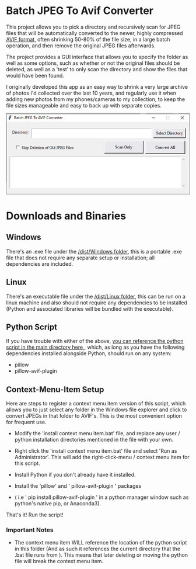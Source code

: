 # Batch JPEG To Avif Converter

This project allows you to pick a directory and recursively scan for JPEG files that will be automatically converted to the newer, highly compressed [AVIF format](https://en.wikipedia.org/wiki/AVIF), often shrinking 50-80% of the file size, in a large batch operation, and then remove the original JPEG files afterwards.

The project provides a GUI interface that allows you to specify the folder as well as some options, such as whether or not the original files should be deleted, as well as a 'test' to only scan the directory and show the files that would have been found. 

I originally developed this app as an easy way to shrink a very large archive of photos I'd collected over the last 10 years, and regularly use it when adding new photos from my phones/cameras to my collection, to keep the file sizes manageable and easy to back up with separate copies. 

![Image](screenshot.png)

# Downloads and Binaries

## Windows

There's an .exe file under the [/dist/Windows folder](/dist/Windows), this is a portable .exe file that does not require any separate setup or installation; all dependencies are included.

## Linux 

There's an executable file under the [/dist/Linux folder](/dist/Linux/), this can be run on a linux machine and also should not require any dependencies to be installed (Python and associated libraries will be bundled with the executable).

## Python Script

If you have trouble with either of the above, [you can reference the python script in the main directory here,](/GUI_Converting_JPEG_To_AVIF.py), which, as long as you have the following dependencies installed alongside Python, should run on any system: 
- pillow
- pillow-avif-plugin




## Context-Menu-Item Setup

Here are steps to register a context menu item version of this script, which allows you to just select any folder in the Windows file explorer and click to convert JPEGs in that folder to AVIF's. This is the most convenient option for frequent use. 

* Modify the 'install context menu item.bat' file, and replace any user / python installation directories mentioned in the file with your own.
* Right click the 'install context menu item.bat' file and select 'Run as Administrator'. This will add the right-click-menu / context menu item for this script. 

* Install Python if you don't already have it installed. 

* Install the 'pillow' and ' pillow-avif-plugin ' packages 
* ( i.e ' pip install pillow-avif-plugin ' in a python manager window such as python's native pip, or Anaconda3).

That's it! Run the script!


### Important Notes 

* The context menu item WILL reference the location of the python script in this folder (And as such it references the current directory that the .bat file runs from ). This means that later deleting or moving the python file will break the context menu item. 

